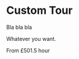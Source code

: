 # Custom Tour

<span class="lead">Bla bla bla</span>

Whatever you want.

From <span class="price">£50</span><span class="duration">1.5 hour</span>
